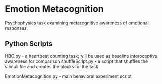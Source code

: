 # Emotion Metacognition
Psychophysics task examining metacognitive awareness of emotional responses

## Python Scripts
HBC.py - a heartbeat counting task; will be used as baseline interoceptive awareness for comparison
shuffleScript.py - a script that shuffles the stimuli file and creates the blocks for the task

EmotionMetacognition.py - main behavioral experiment script
